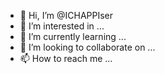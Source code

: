 - 👋 Hi, I’m @ICHAPPIser
- 👀 I’m interested in ...
- 🌱 I’m currently learning ...
- 💞️ I’m looking to collaborate on ...
- 📫 How to reach me ...

<!---
ICHAPPIser/ICHAPPIser is a ✨ special ✨ repository because its `README.md` (this file) appears on your GitHub profile.
You can click the Preview link to take a look at your changes.
--->
